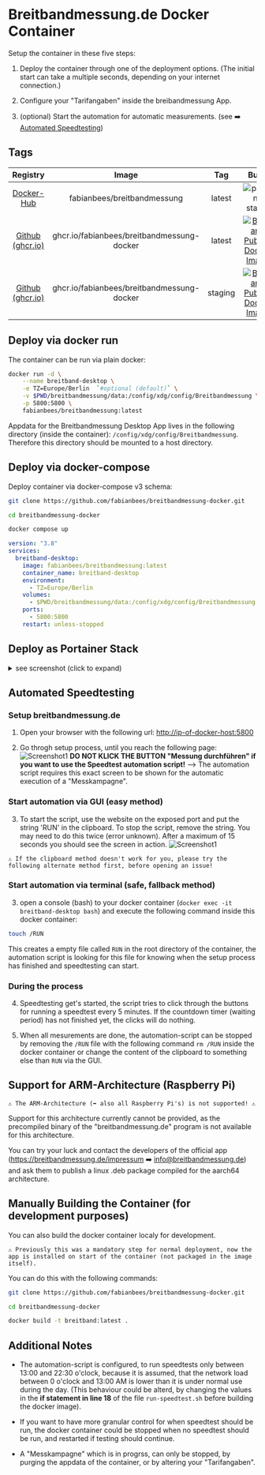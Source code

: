 # Breitbandmessung.de Docker Container

Setup the container in these five steps:

1. Deploy the container through one of the deployment options.
(The initial start can take a multiple seconds, depending on your internet connection.)

2. Configure your "Tarifangaben" inside the breibandmessung App.

3. (optional) Start the automation for automatic measurements. (see ➡️ [Automated Speedtesting](#automated-speedtesting))

## Tags

| Registry | Image | Tag | Build |
|:------------------:|:------------------:|:--------------:|:-----------------:|
| [Docker-Hub](https://hub.docker.com/r/fabianbees/breitbandmessung/tags) | fabianbees/breitbandmessung | latest | ![pipeline status](https://gitlab.fabianbees.de/fabianbees/breitbandmessung-docker/badges/master/pipeline.svg) |
| [Github (ghcr.io)](https://github.com/fabianbees/breitbandmessung-docker/pkgs/container/breitbandmessung-docker/versions?filters%5Bversion_type%5D=tagged) | ghcr.io/fabianbees/breitbandmessung-docker | latest | [![Build and Publish Docker Image](https://github.com/fabianbees/breitbandmessung-docker/actions/workflows/build_docker_image.yml/badge.svg?branch=master)](https://github.com/fabianbees/breitbandmessung-docker/actions/workflows/build_docker_image.yml) |
| [Github (ghcr.io)](https://github.com/fabianbees/breitbandmessung-docker/pkgs/container/breitbandmessung-docker/versions?filters%5Bversion_type%5D=tagged) | ghcr.io/fabianbees/breitbandmessung-docker | staging | [![Build and Publish Docker Image](https://github.com/fabianbees/breitbandmessung-docker/actions/workflows/build_docker_image.yml/badge.svg?branch=staging)](https://github.com/fabianbees/breitbandmessung-docker/actions/workflows/build_docker_image.yml) |

## Deploy via docker run

The container can be run via plain docker:

```bash
docker run -d \
    --name breitband-desktop \
    -e TZ=Europe/Berlin  `#optional (default)` \
    -v $PWD/breitbandmessung/data:/config/xdg/config/Breitbandmessung \
    -p 5800:5800 \
    fabianbees/breitbandmessung:latest
```

Appdata for the Breitbandmessung Desktop App lives in the following directory (inside the container): ```/config/xdg/config/Breitbandmessung```. Therefore this directory should be mounted to a host directory.

## Deploy via docker-compose

Deploy container via docker-compose v3 schema:

```bash
git clone https://github.com/fabianbees/breitbandmessung-docker.git

cd breitbandmessung-docker

docker compose up
```

```yaml
version: "3.8"
services:
  breitband-desktop:
    image: fabianbees/breitbandmessung:latest
    container_name: breitband-desktop
    environment:
      - TZ=Europe/Berlin
    volumes:
      - $PWD/breitbandmessung/data:/config/xdg/config/Breitbandmessung
    ports:
      - 5800:5800
    restart: unless-stopped
```

## Deploy as Portainer Stack

<details>
<summary>see screenshot (click to expand)</summary>
<br>
<img src="screenshots/portainer-stack.png">
</details>

## Automated Speedtesting

### Setup breitbandmessung.de

1. Open your browser with the following url: <http://ip-of-docker-host:5800>

2. Go throgh setup process, until you reach the following page:
![Screenshot1](screenshots/screenshot1.png)
**DO NOT KLICK THE BUTTON "Messung durchführen" if you want to use the Speedtest automation script!**
--> The automation script requires this exact screen to be shown for the automatic execution of a "Messkampagne".

### Start automation via GUI (easy method)

3. To start the script, use the website on the exposed port and put the string 'RUN' in the clipboard. To stop the script, remove the string. You may need to do this twice (error unknown). After a maximum of 15 seconds you should see the screen in action.
![Screenshot1](screenshots/clipboard.png)

```⚠️ If the clipboard method doesn't work for you, please try the following alternate method first, before opening an issue!```

### Start automation via terminal (safe, fallback method)

3. open a console (bash) to your docker container (```docker exec -it breitband-desktop bash```) and execute the following command inside this docker container:

```bash
touch /RUN
```

This creates a empty file called ```RUN``` in the root directory of the container, the automation script is looking for this file for knowing when the setup process has finished and speedtesting can start.

### During the process

4. Speedtesting get's started, the script tries to click through the buttons for running a speedtest every 5 minutes. If the countdown timer (waiting period) has not finished yet, the clicks will do nothing.

5. When all mesurements are done, the automation-script can be stopped by removing the ```/RUN``` file with the following command ```rm /RUN``` inside the docker container or change the content of the clipboard to something else than `RUN` via the GUI.

## Support for ARM-Architecture (Raspberry Pi)

```⚠️ The ARM-Architecture (➡️ also all Raspberry Pi's) is not supported! ⚠️```

Support for this architecture currently cannot be provided, as the precompiled binary of the "breitbandmessung.de" program is not available for this architecture.

You can try your luck and contact the developers of the official app (<https://breitbandmessung.de/impressum> ➡️ <info@breitbandmessung.de>) and ask them to publish a linux .deb package compiled for the aarch64 architecture.

## Manually Building the Container (for development purposes)

You can also build the docker container localy for development.

```⚠️ Previously this was a mandatory step for normal deployment, now the app is installed on start of the container (not packaged in the image itself).```

You can do this with the following commands:

```bash
git clone https://github.com/fabianbees/breitbandmessung-docker.git

cd breitbandmessung-docker

docker build -t breitband:latest .
```

## Additional Notes

- The automation-script is configured, to run speedtests only between 13:00 and 22:30 o'clock, because it is assumed, that the network load between 0 o'clock and 13:00 AM is lower than it is under normal use during the day.
(This behaviour could be alterd, by changing the values in the **if statement in line 18** of the file ```run-speedtest.sh``` before building the docker image).

- If you want to have more granular control for when speedtest should be run, the docker container could be stopped when no speedtest should be run, and restarted if testing should continue.

- A "Messkampagne" which is in progrss, can only be stopped, by purging the appdata of the container, or by altering your "Tarifangaben".
